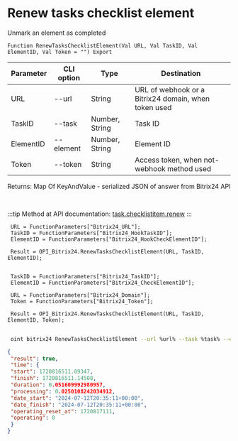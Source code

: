﻿---
sidebar_position: 7
---

# Renew tasks checklist element
 Unmark an element as completed



`Function RenewTasksChecklistElement(Val URL, Val TaskID, Val ElementID, Val Token = "") Export`

 | Parameter | CLI option | Type | Destination |
 |-|-|-|-|
 | URL | --url | String | URL of webhook or a Bitrix24 domain, when token used |
 | TaskID | --task | Number, String | Task ID |
 | ElementID | --element | Number, String | Element ID |
 | Token | --token | String | Access token, when not-webhook method used |

 
 Returns: Map Of KeyAndValue - serialized JSON of answer from Bitrix24 API

<br/>

:::tip
Method at API documentation: [task.checklistitem.renew](https://dev.1c-bitrix.ru/rest_help/tasks/task/checklistitem/renew.php)
:::
<br/>


```bsl title="Code example"
 URL = FunctionParameters["Bitrix24_URL"];
 TaskID = FunctionParameters["Bitrix24_HookTaskID"];
 ElementID = FunctionParameters["Bitrix24_HookCheckElementID"];
 
 Result = OPI_Bitrix24.RenewTasksChecklistElement(URL, TaskID, ElementID);
 
 
 TaskID = FunctionParameters["Bitrix24_TaskID"];
 ElementID = FunctionParameters["Bitrix24_CheckElementID"];
 
 URL = FunctionParameters["Bitrix24_Domain"];
 Token = FunctionParameters["Bitrix24_Token"];
 
 Result = OPI_Bitrix24.RenewTasksChecklistElement(URL, TaskID, ElementID, Token);
```
	


```sh title="CLI command example"
 
 oint bitrix24 RenewTasksChecklistElement --url %url% --task %task% --element %element% --token %token%

```

```json title="Result"
{
 "result": true,
 "time": {
 "start": 1720816511.09347,
 "finish": 1720816511.14508,
 "duration": 0.051609992980957,
 "processing": 0.0250108242034912,
 "date_start": "2024-07-12T20:35:11+00:00",
 "date_finish": "2024-07-12T20:35:11+00:00",
 "operating_reset_at": 1720817111,
 "operating": 0
 }
}
```

